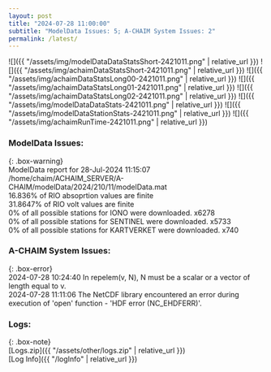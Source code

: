 ```yaml
---
layout: post
title: "2024-07-28 11:00:00"
subtitle: "ModelData Issues: 5; A-CHAIM System Issues: 2"
permalink: /latest/
---
```


![]({{ "/assets/img/modelDataDataStatsShort-2421011.png" | relative_url }})
![]({{ "/assets/img/achaimDataStatsShort-2421011.png" | relative_url }})
![]({{ "/assets/img/achaimDataStatsLong00-2421011.png" | relative_url }})
![]({{ "/assets/img/achaimDataStatsLong01-2421011.png" | relative_url }})
![]({{ "/assets/img/achaimDataStatsLong02-2421011.png" | relative_url }})
![]({{ "/assets/img/modelDataDataStats-2421011.png" | relative_url }})
![]({{ "/assets/img/modelDataStationStats-2421011.png" | relative_url }})
![]({{ "/assets/img/achaimRunTime-2421011.png" | relative_url }})


### ModelData Issues:  
  
{: .box-warning}  
 ModelData report for 28-Jul-2024 11:15:07   
 /home/chaim/ACHAIM_SERVER/A-CHAIM/modelData/2024/210/11/modelData.mat   
 16.836% of RIO absoprtion values are finite   
 31.8647% of RIO volt values are finite   
 0% of all possible stations for IONO were downloaded. x6278   
 0% of all possible stations for SENTINEL were downloaded. x5733   
 0% of all possible stations for KARTVERKET were downloaded. x740   
  
### A-CHAIM System Issues:  
  
{: .box-error}  
2024-07-28 10:24:40 In repelem(v, N), N must be a scalar or a vector of length equal to v.  
2024-07-28 11:11:06 The NetCDF library encountered an error during execution of 'open' function - 'HDF error (NC_EHDFERR)'.  

### Logs:  
  
{: .box-note}  
[Logs.zip]({{ "/assets/other/logs.zip" | relative_url }})  
[Log Info]({{ "/logInfo" | relative_url }})  
